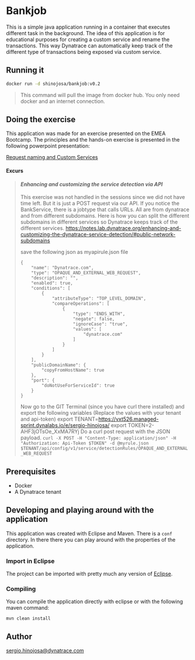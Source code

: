 # Bankjob

This is a simple java application running in a container that executes different task in the background. The idea of this application is for educational purposes for creating a custom service and rename the transactions.  This way Dynatrace can automatically keep track of the different type of transactions being exposed via custom service.

## Running it

```bash
docker run -d shinojosa/bankjob:v0.2
```

> This command will pull the image from docker hub. You only need docker and an internet connection. 

## Doing the exercise

This application was made for an exercise presented on the EMEA Bootcamp. The principles and the hands-on exercise is presented in the following powerpoint presentation:

[Request naming and Custom Services](https://dynatrace.sharepoint.com/:p:/s/Sales/EMEA/Edkk7r8TtxZItb3PslwUpPQBjNA2Qg7lGt4s4Ksyn5wm4Q?e=l0pZtx)

#### Excurs

> #### *Enhancing and customizing the service detection via API* 
> This exercise was not handled in the sessions since we did not have time left. But it is just a POST request via our API. If you notice the BankService, there is a jobtype that calls URLs. All are from dynatrace and from different subdomains. Here is how you can 
> split the different subdomains in different services so Dynatrace keeps track of the different services.
> https://notes.lab.dynatrace.org/enhancing-and-customizing-the-dynatrace-service-detection/#public-network-subdomains
>
> save the following json as myapirule.json file
>
> ```
> {
>     "name": "Dynatrace.com",
>     "type": "OPAQUE_AND_EXTERNAL_WEB_REQUEST",
>     "description": "",
>     "enabled": true,
>     "conditions": [
>         {
>             "attributeType": "TOP_LEVEL_DOMAIN",
>             "compareOperations": [
>                 {
>                     "type": "ENDS_WITH",
>                     "negate": false,
>                     "ignoreCase": "true",
>                     "values": [
>                         "dynatrace.com"
>                     ]
>                 }
>             ]
>         }
>     ],
>     "publicDomainName": {
>         "copyFromHostName": true
>     },
>     "port": {
>         "doNotUseForServiceId": true
>     }
> }
> ```
> Now go to the GIT Terminal (since you have curl there installed) and export the following variables (Replace the values with your tenant and api-token)
> export TENANT=https://vxt526.managed-sprint.dynalabs.io/e/sergio-hinojosa/
> export TOKEN=2-AHF3jOTsOe_XxMA7RYj
> Do a curl post request with the JSON payload.
> `curl -X POST -H "Content-Type: application/json" -H "Authorization: Api-Token $TOKEN" -d @myrule.json $TENANT/api/config/v1/service/detectionRules/OPAQUE_AND_EXTERNAL_WEB_REQUEST`


## Prerequisites

- Docker
- A Dynatrace tenant

## Developing and playing around with the application

This application was created with Eclipse and Maven. There is a `conf` directory. In there there you can play around with the properties of the application. 

### Import in Eclipse

The project can be imported with pretty much any version of [Eclipse](https://www.eclipse.org/). 

### Compiling

You can compile the application directly with eclipse or with the following maven command:

`mvn clean install`

## Author 

sergio.hinojosa@dynatrace.com
